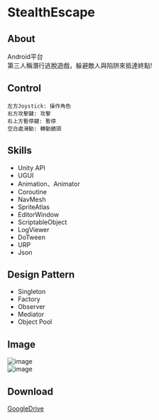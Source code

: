 # StealthEscape
## About
Android平台  
第三人稱潛行逃脫遊戲，躲避敵人與陷阱來抵達終點!
## Control    
```  
左方Joystick: 操作角色
右方攻擊鍵: 攻擊
右上方暫停鍵: 暫停
空白處滑動: 轉動鏡頭
```  
## Skills  
- Unity API
- UGUI
- Animation、Animator
- Coroutine
- NavMesh
- SpriteAtlas
- EditorWindow
- ScriptableObject
- LogViewer
- DoTween
- URP
- Json
## Design Pattern
- Singleton
- Factory
- Observer
- Mediator
- Object Pool
## Image
![image](https://user-images.githubusercontent.com/59763965/207559239-0a505f4d-3922-44b4-a541-a207ad47a275.png)  
![image](https://user-images.githubusercontent.com/59763965/207558577-6ae2a755-937c-4e15-ab0d-5f890fc4171d.png)
## Download  
[GoogleDrive](https://drive.google.com/file/d/17LtEgsJktxPiQ7x9dhvZbTYkN3it9erQ/view?usp=sharing)
